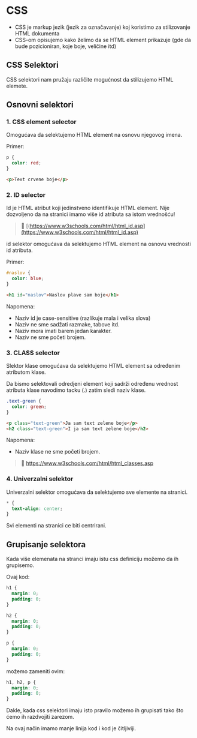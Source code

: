 # CSS

* CSS je markup jezik (jezik za označavanje) koj koristimo za stilizovanje HTML dokumenta
* CSS-om opisujemo kako želimo da se HTML element prikazuje (gde da bude pozicioniran, koje boje, veličine itd)

## CSS Selektori

CSS selektori nam pružaju različite mogućnost da stilizujemo HTML elemete. 

## Osnovni selektori 

### 1. CSS element selector

Omogućava da selektujemo HTML element na osnovu njegovog imena.


Primer: 

```css
p {
  color: red;
}

```

```html
<p>Text crvene boje</p>
 ```


### 2. ID selector

Id je HTML atribut koji jedinstveno identifikuje HTML element.
Nije dozvoljeno da na stranici imamo više id atributa sa istom vrednošću!

> 📖 [(https://www.w3schools.com/html/html_id.asp](https://www.w3schools.com/html/html_id.asp)

id selektor omogućava da selektujemo HTML element na osnovu vrednosti id atributa.

Primer: 

```css
#naslov {
  color: blue;
}

```

```html
<h1 id="naslov">Naslov plave sam boje</h1>
 ```

Napomena: 
* Naziv id je case-sensitive (razlikuje mala i velika slova)
* Naziv ne sme sadžati razmake, tabove itd.
* Naziv mora imati barem jedan karakter.
* Naziv ne sme početi brojem.


### 3. CLASS selector

Slektor klase omogućava da selektujemo HTML element sa određenim atributom klase.

Da bismo selektovali odredjeni element koji sadrži određenu vrednost atributa klase navodimo tacku (.) zatim sledi naziv klase.


```css
.text-green {
  color: green;
}
```

```html
<p class="text-green">Ja sam text zelene boje</p>
<h2 class="text-green">I ja sam text zelene boje</h2>
```

Napomena: 
* Naziv klase ne sme početi brojem.

> 📖 https://www.w3schools.com/html/html_classes.asp


### 4. Univerzalni selektor 

Univerzalni selektor omogućava da selektujemo sve elemente na stranici.

```css
* {
  text-align: center;
}
```

Svi elementi na stranici ce biti centrirani.

## Grupisanje selektora


Kada više elemenata na stranci imaju istu css definiciju možemo da ih grupisemo.

Ovaj kod:
```css
h1 {
  margin: 0;
  padding: 0;
}

h2 {
  margin: 0;
  padding: 0;
}

p {
  margin: 0;
  padding: 0;
}
```

možemo zameniti ovim:

```css
h1, h2, p {
  margin: 0;
  padding: 0;
}

```

Dakle, kada css selektori imaju isto pravilo možemo ih grupisati tako što ćemo ih razdvojiti zarezom.

Na ovaj način imamo manje linija kod i kod je čitljiviji.







